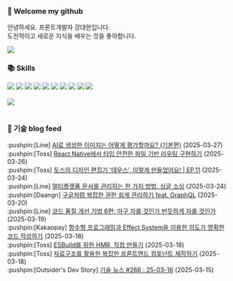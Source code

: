### 👋 Welcome my github

안녕하세요. 프론트개발자 강대한입니다.
<br>
도전적이고 새로운 지식을 배우는 것을 좋아합니다.

<!--
![header](https://capsule-render.vercel.app/api?type=Waving&color=auto&height=300&section=header&text=Welcome&fontAlignY=40&desc=KangDaeHan%20github%20&descSize=20&descAlignY=55&animation=fadeIn&fontSize=90)

**KangDaeHan/KangDaeHan** is a ✨ _special_ ✨ repository because its `README.md` (this file) appears on your GitHub profile.

Here are some ideas to get you started:

- 🔭 I’m currently working on ...
- 🌱 I’m currently learning ...
- 👯 I’m looking to collaborate on ...
- 🤔 I’m looking for help with ...
- 💬 Ask me about ...
- 📫 How to reach me: ...
- 😄 Pronouns: ...
- ⚡ Fun fact: ...
-->

<a href="https://twinfamily.github.io" target="_blank"><img src="https://img.shields.io/badge/Blog-121D33?style=flat-square&logo=blogger&logoColor=ffffff"/></a>

### :books: Skills
<a href="#" target="_blank"><img src="https://img.shields.io/badge/React-61DAFB?style=flat-square&logo=react&logoColor=ffffff"/></a>
<a href="#" target="_blank"><img src="https://img.shields.io/badge/Html5-E34F26?style=flat-square&logo=html5&logoColor=ffffff"/></a>
<a href="#" target="_blank"><img src="https://img.shields.io/badge/Javascript-F7DF1E?style=flat-square&logo=javascript&logoColor=ffffff"/></a>
<a href="#" target="_blank"><img src="https://img.shields.io/badge/Cssmodules-000000?style=flat-square&logo=cssmodules&logoColor=ffffff"/></a>
<a href="#" target="_blank"><img src="https://img.shields.io/badge/Node.js-339933?style=flat-square&logo=nodedotjs&logoColor=ffffff"/></a>
<a href="#" target="_blank"><img src="https://img.shields.io/badge/Typescript-3178C6?style=flat-square&logo=typescript&logoColor=ffffff"/></a>
<a href="#" target="_blank"><img src="https://img.shields.io/badge/Git-F05032?style=flat-square&logo=git&logoColor=ffffff"/></a>
<a href="#" target="_blank"><img src="https://img.shields.io/badge/Gitlab-FC6D26?style=flat-square&logo=gitlab&logoColor=ffffff"/></a>
<a href="#" target="_blank"><img src="https://img.shields.io/badge/Webpack-8DD6F9?style=flat-square&logo=webpack&logoColor=ffffff"/></a>
<a href="#" target="_blank"><img src="https://img.shields.io/badge/Vite-646CFF?style=flat-square&logo=vite&logoColor=ffffff"/></a>
<br><br>
<img src="https://github-readme-stats.vercel.app/api/top-langs/?username=KangDaeHan&layout=compact">
<br><br>
### :round_pushpin: 기술 blog feed
<!-- BLOG-POST-LIST:START --><div>:pushpin:[Line] <a target="_blank" href="https://techblog.lycorp.co.jp/ko/how-to-evaluate-ai-generated-images-1">AI로 생성한 이미지는 어떻게 평가할까요? &lpar;기본편&rpar;</a> (2025-03-27)</div><div>:pushpin:[Toss] <a target="_blank" href="https://toss.tech/article/rn-toss-bedrock">React Native에서 타입 안전한 파일 기반 라우팅 구현하기</a> (2025-03-26)</div><div>:pushpin:[Toss] <a target="_blank" href="https://toss.tech/article/firesidechat_frontend_11">토스의 디자인 편집기 ‘데우스’, 이렇게 만들었어요! | EP.11</a> (2025-03-24)</div><div>:pushpin:[Line] <a target="_blank" href="https://techblog.lycorp.co.jp/ko/single-sourcing-for-multi-platform-documentation">멀티플랫폼 문서를 관리하는 한 가지 방법, 싱글 소싱</a> (2025-03-24)</div><div>:pushpin:[Daangn] <a target="_blank" href="https://medium.com/daangn/%EA%B5%AC%EA%B8%80%EC%B2%98%EB%9F%BC-%EB%B3%B5%EC%9E%A1%ED%95%9C-%EA%B6%8C%ED%95%9C-%EC%89%BD%EA%B2%8C-%EA%B4%80%EB%A6%AC%ED%95%98%EA%B8%B0-feat-graphql-9ce80d34d39b?source=rss----4505f82a2dbd---4">구글처럼 복잡한 권한 쉽게 관리하기 feat. GraphQL</a> (2025-03-20)</div><div>:pushpin:[Line] <a target="_blank" href="https://techblog.lycorp.co.jp/ko/techniques-for-improving-code-quality-6">코드 품질 개선 기법 6편: 마구 자를 것인가 반듯하게 자를 것인가</a> (2025-03-19)</div><div>:pushpin:[Kakaopay] <a target="_blank" href="https://tech.kakaopay.com/post/will-effect-system/">함수형 프로그래밍과 Effect System을 이용한 의도가 명확한 코드 작성하기</a> (2025-03-18)</div><div>:pushpin:[Toss] <a target="_blank" href="https://toss.tech/article/frontend-esbuild-hmr">ESBuild를 위한 HMR, 직접 만들기</a> (2025-03-18)</div><div>:pushpin:[Toss] <a target="_blank" href="https://toss.tech/article/frontend-tree-structure">자료구조를 활용한 복잡한 프론트엔드 컴포넌트 제작하기</a> (2025-03-18)</div><div>:pushpin:[Outsider's Dev Story] <a target="_blank" href="https://blog.outsider.ne.kr/1757">기술 뉴스 #266 : 25-03-16</a> (2025-03-15)</div><!-- BLOG-POST-LIST:END -->

<!-- ![Anurag's GitHub stats](https://github-readme-stats.vercel.app/api?username=KangDaeHan&show_icons=true&theme=radical) -->
